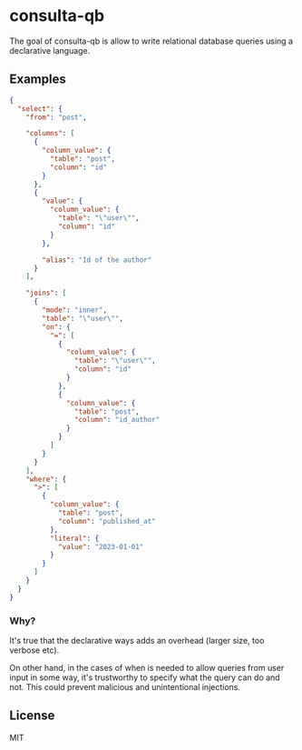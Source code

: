 # consulta-qb

The goal of consulta-qb is allow to write relational database queries using a declarative language.

## Examples

```json
{
  "select": {
    "from": "post",

    "columns": [
      {
        "column_value": {
          "table": "post",
          "column": "id"
        }
      },
      {
        "value": {
          "column_value": {
            "table": "\"user\"",
            "column": "id"
          }
        },

        "alias": "Id of the author"
      }
    ],

    "joins": [
      {
        "mode": "inner",
        "table": "\"user\"",
        "on": {
          "=": [
            {
              "column_value": {
                "table": "\"user\"",
                "column": "id"
              }
            },
            {
              "column_value": {
                "table": "post",
                "column": "id_author"
              }
            }
          ]
        }
      }
    ],
    "where": {
      ">": [
        {
          "column_value": {
            "table": "post",
            "column": "published_at"
          },
          "literal": {
            "value": "2023-01-01"
          }
        }
      ]
    }
  }
}
```

### Why?

It's true that the declarative ways adds an overhead (larger size, too verbose etc).

On other hand, in the cases of when is needed to allow queries from user input in some way, it's trustworthy to specify what the query can do and not. This could prevent malicious and unintentional injections.

## License

MIT
